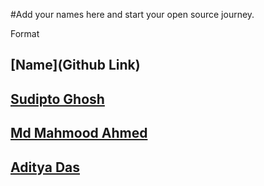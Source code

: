 #Add your names here and start your open source journey.

Format 
## [Name](Github Link)

## [Sudipto Ghosh](https://github.com/pydevsg/)

## [Md Mahmood Ahmed](https://github.com/mahmood199/)

## [Aditya Das](https://github.com/AdityaDas2101/)